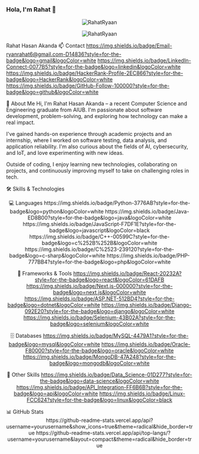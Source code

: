 ### Hola, I'm Rahat 👋

<p align="center"> <img src="https://github-readme-stats.vercel.app/api?username=RahatRyaan&show_icons=true&count_private=true&theme=dark" alt="RahatRyaan" />  
  
<p align="center"> <img src="https://github-readme-stats.vercel.app/api/top-langs/?username=RahatRyaan&layout=compact&theme=dark" alt="RahatRyaan" /> 
  

  
 

Rahat Hasan Akanda
📫 Contact
https://img.shields.io/badge/Email-ryanrahat6@gmail.com-D14836?style=for-the-badge&logo=gmail&logoColor=white
https://img.shields.io/badge/LinkedIn-Connect-0077B5?style=for-the-badge&logo=linkedin&logoColor=white
https://img.shields.io/badge/HackerRank-Profile-2EC866?style=for-the-badge&logo=HackerRank&logoColor=white
https://img.shields.io/badge/GitHub-Follow-100000?style=for-the-badge&logo=github&logoColor=white

👋 About Me
Hi, I'm Rahat Hasan Akanda – a recent Computer Science and Engineering graduate from AIUB. I'm passionate about software development, problem-solving, and exploring how technology can make a real impact.

I've gained hands-on experience through academic projects and an internship, where I worked on software testing, data analysis, and application reliability. I'm also curious about the fields of AI, cybersecurity, and IoT, and love experimenting with new ideas.

Outside of coding, I enjoy learning new technologies, collaborating on projects, and continuously improving myself to take on challenging roles in tech.

🛠️ Skills & Technologies
<div align="center">
💻 Languages
https://img.shields.io/badge/Python-3776AB?style=for-the-badge&logo=python&logoColor=white
https://img.shields.io/badge/Java-ED8B00?style=for-the-badge&logo=java&logoColor=white
https://img.shields.io/badge/JavaScript-F7DF1E?style=for-the-badge&logo=javascript&logoColor=black
https://img.shields.io/badge/C++-00599C?style=for-the-badge&logo=c%252B%252B&logoColor=white
https://img.shields.io/badge/C%2523-239120?style=for-the-badge&logo=c-sharp&logoColor=white
https://img.shields.io/badge/PHP-777BB4?style=for-the-badge&logo=php&logoColor=white

🚀 Frameworks & Tools
https://img.shields.io/badge/React-20232A?style=for-the-badge&logo=react&logoColor=61DAFB
https://img.shields.io/badge/Next.js-000000?style=for-the-badge&logo=next.js&logoColor=white
https://img.shields.io/badge/ASP.NET-512BD4?style=for-the-badge&logo=dotnet&logoColor=white
https://img.shields.io/badge/Django-092E20?style=for-the-badge&logo=django&logoColor=white
https://img.shields.io/badge/Selenium-43B02A?style=for-the-badge&logo=selenium&logoColor=white

🗄️ Databases
https://img.shields.io/badge/MySQL-4479A1?style=for-the-badge&logo=mysql&logoColor=white
https://img.shields.io/badge/Oracle-F80000?style=for-the-badge&logo=oracle&logoColor=white
https://img.shields.io/badge/MongoDB-47A248?style=for-the-badge&logo=mongodb&logoColor=white

🔧 Other Skills
https://img.shields.io/badge/Data_Science-01D277?style=for-the-badge&logo=data-science&logoColor=white
https://img.shields.io/badge/API_Integration-FF6B6B?style=for-the-badge&logo=api&logoColor=white
https://img.shields.io/badge/Linux-FCC624?style=for-the-badge&logo=linux&logoColor=black

</div>
📊 GitHub Stats
<div align="center">
https://github-readme-stats.vercel.app/api?username=yourusername&show_icons=true&theme=radical&hide_border=true
https://github-readme-stats.vercel.app/api/top-langs/?username=yourusername&layout=compact&theme=radical&hide_border=true

</div>
